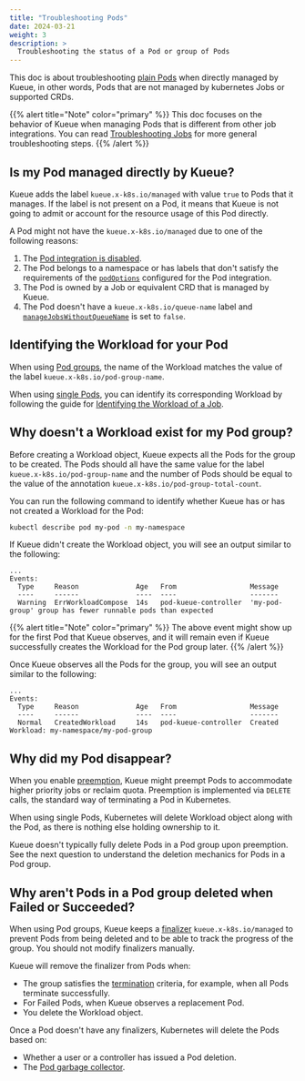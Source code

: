 ```yaml
---
title: "Troubleshooting Pods"
date: 2024-03-21
weight: 3
description: >
  Troubleshooting the status of a Pod or group of Pods
---
```


This doc is about troubleshooting [plain Pods](/docs/tasks/run/plain_pods/) when directly managed by Kueue,
in other words, Pods that are not managed by kubernetes Jobs or supported CRDs.

{{% alert title="Note" color="primary" %}}
This doc focuses on the behavior of Kueue when managing Pods that is different from other job integrations.
You can read [Troubleshooting Jobs](troubleshooting_jobs) for more general troubleshooting steps.
{{% /alert %}}

## Is my Pod managed directly by Kueue?

Kueue adds the label `kueue.x-k8s.io/managed` with value `true` to Pods that it manages.
If the label is not present on a Pod, it means that Kueue is not going to admit or account for the
resource usage of this Pod directly.

A Pod might not have the `kueue.x-k8s.io/managed` due to one of the following reasons:

1. The [Pod integration is disabled](/docs/tasks/run/plain_pods/#before-you-begin).
2. The Pod belongs to a namespace or has labels that don't satisfy the requirements of
   the [`podOptions`](/docs/reference/kueue-config.v1beta1/#PodIntegrationOptions) configured for the Pod integration.
3. The Pod is owned by a Job or equivalent CRD that is managed by Kueue.
4. The Pod doesn't have a `kueue.x-k8s.io/queue-name` label and [`manageJobsWithoutQueueName`](/docs/reference/kueue-config.v1beta1/#Configuration)
   is set to `false`.

## Identifying the Workload for your Pod

When using [Pod groups](/docs/tasks/run/plain_pods/#running-a-group-of-pods-to-be-admitted-together),
the name of the Workload matches the value of the label `kueue.x-k8s.io/pod-group-name`.

When using [single Pods](/docs/tasks/run/plain_pods/#running-a-single-pod-admitted-by-kueue), you can identify its corresponding
Workload by following the guide for [Identifying the Workload of a Job](troubleshooting_jobs/#identifying-the-workload-for-your-job).

## Why doesn't a Workload exist for my Pod group?

Before creating a Workload object, Kueue expects all the Pods for the group to be created.
The Pods should all have the same value for the label `kueue.x-k8s.io/pod-group-name` and
the number of Pods should be equal to the value of the annotation `kueue.x-k8s.io/pod-group-total-count`.

You can run the following command to identify whether Kueue has or has not created a Workload
for the Pod:

```bash
kubectl describe pod my-pod -n my-namespace
```

If Kueue didn't create the Workload object, you will see an output similar to the following:

```
...
Events:
  Type     Reason              Age   From                  Message
  ----     ------              ----  ----                  -------
  Warning  ErrWorkloadCompose  14s   pod-kueue-controller  'my-pod-group' group has fewer runnable pods than expected
```

{{% alert title="Note" color="primary" %}}
The above event might show up for the first Pod that Kueue observes, and it will remain
even if Kueue successfully creates the Workload for the Pod group later.
{{% /alert %}}

Once Kueue observes all the Pods for the group, you will see an output similar to the following:

```
...
Events:
  Type     Reason              Age   From                  Message
  ----     ------              ----  ----                  -------
  Normal   CreatedWorkload     14s   pod-kueue-controller  Created Workload: my-namespace/my-pod-group
```

## Why did my Pod disappear?

When you enable [preemption](/docs/concepts/cluster_queue/#preemption), Kueue might preempt Pods
to accommodate higher priority jobs or reclaim quota. Preemption is implemented via `DELETE` calls,
the standard way of terminating a Pod in Kubernetes.

When using single Pods, Kubernetes will delete Workload object along with the Pod, as there is
nothing else holding ownership to it.

Kueue doesn't typically fully delete Pods in a Pod group upon preemption. See the next question
to understand the deletion mechanics for Pods in a Pod group.

## Why aren't Pods in a Pod group deleted when Failed or Succeeded?

When using Pod groups, Kueue keeps a [finalizer](https://kubernetes.io/docs/concepts/overview/working-with-objects/finalizers/)
`kueue.x-k8s.io/managed` to prevent Pods from being deleted and to be able to track the progress of the group.
You should not modify finalizers manually.

Kueue will remove the finalizer from Pods when:
- The group satisfies the [termination](/docs/tasks/run/plain_pods/#termination) criteria, for example,
  when all Pods terminate successfully.
- For Failed Pods, when Kueue observes a replacement Pod.
- You delete the Workload object.

Once a Pod doesn't have any finalizers, Kubernetes will delete the Pods based on:
- Whether a user or a controller has issued a Pod deletion.
- The [Pod garbage collector](https://kubernetes.io/docs/concepts/workloads/pods/pod-lifecycle/#pod-garbage-collection).
